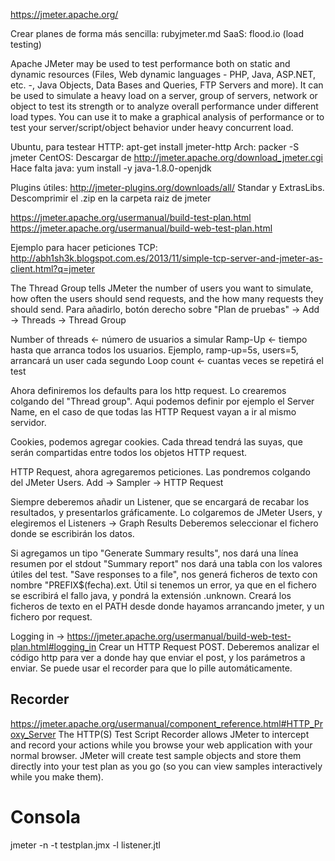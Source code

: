 https://jmeter.apache.org/

Crear planes de forma más sencilla: rubyjmeter.md
SaaS: flood.io (load testing)

Apache JMeter may be used to test performance both on static and dynamic resources (Files, Web dynamic languages - PHP, Java, ASP.NET, etc. -, Java Objects, Data Bases and Queries, FTP Servers and more). It can be used to simulate a heavy load on a server, group of servers, network or object to test its strength or to analyze overall performance under different load types. You can use it to make a graphical analysis of performance or to test your server/script/object behavior under heavy concurrent load.


Ubuntu, para testear HTTP: apt-get install jmeter-http
Arch: packer -S jmeter
CentOS: Descargar de http://jmeter.apache.org/download_jmeter.cgi
        Hace falta java: yum install -y java-1.8.0-openjdk

Plugins útiles:
http://jmeter-plugins.org/downloads/all/
Standar y ExtrasLibs.
Descomprimir el .zip en la carpeta raiz de jmeter


https://jmeter.apache.org/usermanual/build-test-plan.html
https://jmeter.apache.org/usermanual/build-web-test-plan.html


Ejemplo para hacer peticiones TCP: http://abh1sh3k.blogspot.com.es/2013/11/simple-tcp-server-and-jmeter-as-client.html?q=jmeter


The Thread Group tells JMeter the number of users you want to simulate, how often the users should send requests, and the how many requests they should send.
Para añadirlo, botón derecho sobre "Plan de pruebas" -> Add -> Threads -> Thread Group

  Number of threads <- número de usuarios a simular
  Ramp-Up <- tiempo hasta que arranca todos los usuarios. Ejemplo, ramp-up=5s, users=5, arrancará un user cada segundo
  Loop count <- cuantas veces se repetirá el test
 
Ahora definiremos los defaults para los http request. Lo crearemos colgando del "Thread group".
Aqui podemos definir por ejemplo el Server Name, en el caso de que todas las HTTP Request vayan a ir al mismo servidor.

Cookies, podemos agregar cookies. Cada thread tendrá las suyas, que serán compartidas entre todos los objetos HTTP request.

HTTP Request, ahora agregaremos peticiones. Las pondremos colgando del JMeter Users. Add -> Sampler -> HTTP Request


Siempre deberemos añadir un Listener, que se encargará de recabar los resultados, y presentarlos gráficamente.
Lo colgaremos de JMeter Users, y elegiremos el Listeners -> Graph Results
Deberemos seleccionar el fichero donde se escribirán los datos.

Si agregamos un tipo "Generate Summary results", nos dará una línea resumen por el stdout
"Summary report" nos dará una tabla con los valores útiles del test.
"Save responses to a file", nos generá ficheros de texto con nombre "PREFIX$(fecha).ext. Útil si tenemos un error, ya que en el fichero se escribirá el fallo java, y pondrá la extensión .unknown.
Creará los ficheros de texto en el PATH desde donde hayamos arrancando jmeter, y un fichero por request.


Logging in ->  https://jmeter.apache.org/usermanual/build-web-test-plan.html#logging_in
Crear un HTTP Request POST.
Deberemos analizar el código http para ver a donde hay que enviar el post, y los parámetros a enviar.
Se puede usar el recorder para que lo pille automáticamente.



## Recorder ##
https://jmeter.apache.org/usermanual/component_reference.html#HTTP_Proxy_Server
The HTTP(S) Test Script Recorder allows JMeter to intercept and record your actions while you browse your web application with your normal browser. JMeter will create test sample objects and store them directly into your test plan as you go (so you can view samples interactively while you make them).



# Consola
jmeter -n -t testplan.jmx -l listener.jtl
